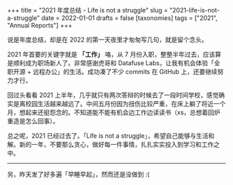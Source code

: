 +++
title = "2021 年度总结 - Life is not a struggle"
slug = "2021-life-is-not-a-struggle"
date = 2022-01-01
drafts = false
[taxonomies]
tags = ["2021", "Annual Reports"]
+++

说是年度总结，却是在 2022 的第一天夜里才匆匆写几句，就是留个念头。

2021 年首要的关键字就是 **「工作」** 咯，从 7 月份入职，整整半年过去，应该算是顺利成为职场新人了。非常感谢虎哥和 Datafuse Labs，让我有机会体验「全职开源 + 远程办公」的生活。成功凑了不少 commits 在 GitHub 上，还要继续努力才行。

回过头看看 2021 上半年，几乎就只有两次答辩的时候去了一段时间学校，感觉确实是离校园生活越来越远了。中间五月份因为扭伤比较严重，在床上躺了将近一个月，想起来还挺怨念的。不知道能不能有机会边工作边读读书（xs，总想着回炉重造是怎么回事）。

总之呢，2021 已经过去了。「Life is not a struggle」，希望自己能够与生活和解。新的一年，不要那么贪心，做好每一件事情，扎扎实实投入到学习和工作之中。

---

另，昨天发了好多遍「早睡早起」，然而还是没做到 :(
